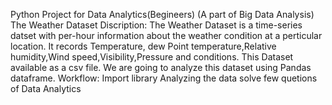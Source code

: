 Python Project for Data Analytics(Begineers)
(A part of Big Data Analysis)
The Weather Dataset
Discription:
The Weather Dataset is a time-series datset with per-hour information about the weather condition at a perticular location. It records Temperature, dew Point temperature,Relative humidity,Wind speed,Visibility,Pressure and conditions.
This Dataset available as a csv file. We are going to analyze this dataset using Pandas dataframe.
Workflow:
Import library
Analyzing the data
solve few quetions of Data Analytics
